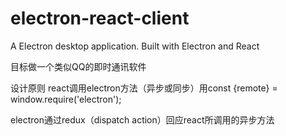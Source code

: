electron-react-client
=====================
A Electron desktop application. Built with Electron and React


目标做一个类似QQ的即时通讯软件

设计原则
react调用electron方法（异步或同步）用const {remote} = window.require('electron');

electron通过redux（dispatch action）回应react所调用的异步方法



